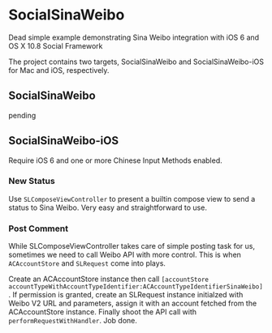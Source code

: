 SocialSinaWeibo
===============

Dead simple example demonstrating Sina Weibo integration with iOS 6 and OS X 10.8 Social Framework

The project contains two targets, SocialSinaWeibo and SocialSinaWeibo-iOS for Mac and iOS, respectively.

SocialSinaWeibo
--------------

pending

SocialSinaWeibo-iOS
------------------

Require iOS 6 and one or more Chinese Input Methods enabled.

### New Status

Use `SLComposeViewController` to present a builtin compose view to send a status to Sina Weibo. Very easy and straightforward to use.

### Post Comment

While SLComposeViewController takes care of simple posting task for us, sometimes we need to call Weibo API with more control. This is when `ACAccountStore` and `SLRequest` come into plays.

Create an ACAccountStore instance then call `[accountStore accountTypeWithAccountTypeIdentifier:ACAccountTypeIdentifierSinaWeibo]`. If permission is granted, create an SLRequest instance initialzed with Weibo V2 URL and parameters, assign it with an account fetched from the ACAccountStore instance. Finally shoot the API call with `performRequestWithHandler`. Job done.

